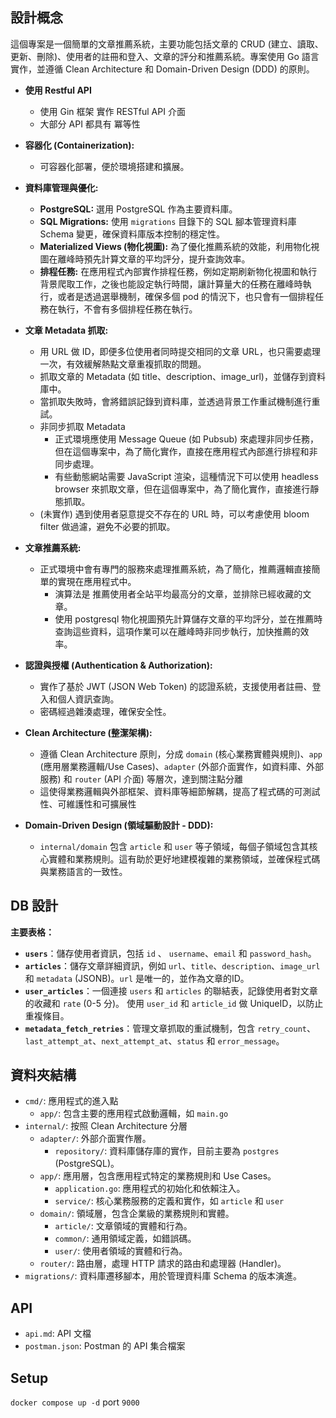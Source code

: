 ## 設計概念
這個專案是一個簡單的文章推薦系統，主要功能包括文章的 CRUD (建立、讀取、更新、刪除)、使用者的註冊和登入、文章的評分和推薦系統。專案使用 Go 語言實作，並遵循 Clean Architecture 和 Domain-Driven Design (DDD) 的原則。
*   **使用 Restful API**
    *   使用 Gin 框架 實作 RESTful API 介面
    *   大部分 API 都具有 冪等性

*   **容器化 (Containerization):**
    *   可容器化部署，便於環境搭建和擴展。

*   **資料庫管理與優化:**
    *   **PostgreSQL:** 選用 PostgreSQL 作為主要資料庫。
    *   **SQL Migrations:** 使用 `migrations` 目錄下的 SQL 腳本管理資料庫 Schema 變更，確保資料庫版本控制的穩定性。
    *   **Materialized Views (物化視圖):** 為了優化推薦系統的效能，利用物化視圖在離峰時預先計算文章的平均評分，提升查詢效率。
    *   **排程任務:** 在應用程式內部實作排程任務，例如定期刷新物化視圖和執行背景爬取工作，之後也能設定執行時間，讓計算量大的任務在離峰時執行，或者是透過選舉機制，確保多個 pod 的情況下，也只會有一個排程任務在執行，不會有多個排程任務在執行。

*  **文章 Metadata 抓取:**
    *   用 URL 做 ID，即便多位使用者同時提交相同的文章 URL，也只需要處理一次，有效緩解熱點文章重複抓取的問題。
    *   抓取文章的 Metadata (如 title、description、image_url)，並儲存到資料庫中。
    *   當抓取失敗時，會將錯誤記錄到資料庫，並透過背景工作重試機制進行重試。
    *   非同步抓取 Metadata
        *   正式環境應使用 Message Queue (如 Pubsub) 來處理非同步任務，但在這個專案中，為了簡化實作，直接在應用程式內部進行排程和非同步處理。
        *   有些動態網站需要 JavaScript 渲染，這種情況下可以使用 headless browser 來抓取文章，但在這個專案中，為了簡化實作，直接進行靜態抓取。
    *   (未實作) 遇到使用者惡意提交不存在的 URL 時，可以考慮使用 bloom filter 做過濾，避免不必要的抓取。

*  **文章推薦系統:**
    *   正式環境中會有專門的服務來處理推薦系統，為了簡化，推薦邏輯直接簡單的實現在應用程式中。
        *   演算法是 推薦使用者全站平均最高分的文章，並排除已經收藏的文章。
        *   使用 postgresql 物化視圖預先計算儲存文章的平均評分，並在推薦時查詢這些資料，這項作業可以在離峰時非同步執行，加快推薦的效率。

*   **認證與授權 (Authentication & Authorization):**
    *   實作了基於 JWT (JSON Web Token) 的認證系統，支援使用者註冊、登入和個人資訊查詢。
    *   密碼經過雜湊處理，確保安全性。

*   **Clean Architecture (整潔架構):**
    *   遵循 Clean Architecture 原則，分成 `domain` (核心業務實體與規則)、`app` (應用層業務邏輯/Use Cases)、`adapter` (外部介面實作，如資料庫、外部服務) 和 `router` (API 介面) 等層次，達到關注點分離
    *   這使得業務邏輯與外部框架、資料庫等細節解耦，提高了程式碼的可測試性、可維護性和可擴展性

*   **Domain-Driven Design (領域驅動設計 - DDD):**
    *   `internal/domain` 包含 `article` 和 `user` 等子領域，每個子領域包含其核心實體和業務規則。這有助於更好地建模複雜的業務領域，並確保程式碼與業務語言的一致性。


## DB 設計

**主要表格：**

*   **`users`**：儲存使用者資訊，包括 `id` 、 `username`、`email` 和 `password_hash`。
*   **`articles`**：儲存文章詳細資訊，例如 `url`、`title`、`description`、`image_url` 和 `metadata` (JSONB)。`url` 是唯一的，並作為文章的ID。
*   **`user_articles`**：一個連接 `users` 和 `articles` 的聯結表，記錄使用者對文章的收藏和 `rate` (0-5 分)。 使用 `user_id` 和 `article_id` 做 UniqueID，以防止重複條目。
*   **`metadata_fetch_retries`**：管理文章抓取的重試機制，包含 `retry_count`、`last_attempt_at`、`next_attempt_at`、`status` 和 `error_message`。


## 資料夾結構
*   `cmd/`: 應用程式的進入點
    *   `app/`: 包含主要的應用程式啟動邏輯，如 `main.go`
*   `internal/`: 按照 Clean Architecture 分層
    *   `adapter/`: 外部介面實作層。
        *   `repository/`: 資料庫儲存庫的實作，目前主要為 `postgres` (PostgreSQL)。
    *   `app/`: 應用層，包含應用程式特定的業務規則和 Use Cases。
        *   `application.go`: 應用程式的初始化和依賴注入。
        *   `service/`: 核心業務服務的定義和實作，如 `article` 和 `user` 
    *   `domain/`: 領域層，包含企業級的業務規則和實體。
        *   `article/`: 文章領域的實體和行為。
        *   `common/`: 通用領域定義，如錯誤碼。
        *   `user/`: 使用者領域的實體和行為。
    *   `router/`: 路由層，處理 HTTP 請求的路由和處理器 (Handler)。
*   `migrations/`: 資料庫遷移腳本，用於管理資料庫 Schema 的版本演進。


## API
- `api.md`: API 文檔
- `postman.json`: Postman 的 API 集合檔案

## Setup
`docker compose up -d`
port `9000`

